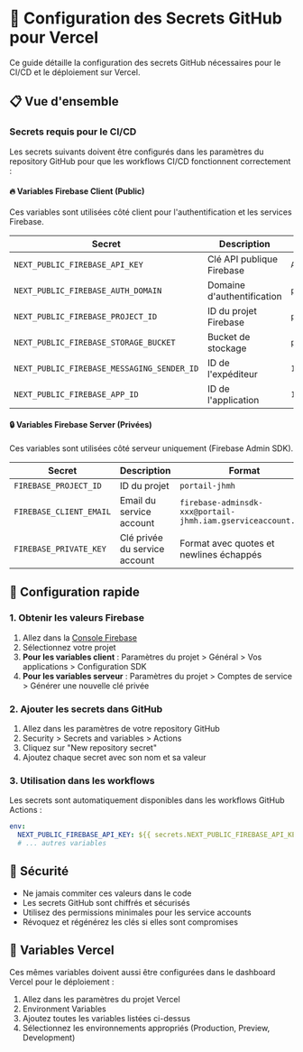# 🔑 Configuration des Secrets GitHub pour Vercel

Ce guide détaille la configuration des secrets GitHub nécessaires pour le CI/CD
et le déploiement sur Vercel.

## 📋 Vue d'ensemble

### Secrets requis pour le CI/CD

Les secrets suivants doivent être configurés dans les paramètres du repository
GitHub pour que les workflows CI/CD fonctionnent correctement :

#### 🔥 Variables Firebase Client (Public)

Ces variables sont utilisées côté client pour l'authentification et les services
Firebase.

| Secret                                     | Description                | Exemple                        |
| ------------------------------------------ | -------------------------- | ------------------------------ |
| `NEXT_PUBLIC_FIREBASE_API_KEY`             | Clé API publique Firebase  | `AIzaSyD...`                   |
| `NEXT_PUBLIC_FIREBASE_AUTH_DOMAIN`         | Domaine d'authentification | `portail-jhmh.firebaseapp.com` |
| `NEXT_PUBLIC_FIREBASE_PROJECT_ID`          | ID du projet Firebase      | `portail-jhmh`                 |
| `NEXT_PUBLIC_FIREBASE_STORAGE_BUCKET`      | Bucket de stockage         | `portail-jhmh.appspot.com`     |
| `NEXT_PUBLIC_FIREBASE_MESSAGING_SENDER_ID` | ID de l'expéditeur         | `123456789012`                 |
| `NEXT_PUBLIC_FIREBASE_APP_ID`              | ID de l'application        | `1:123456789012:web:abc123...` |

#### 🔒 Variables Firebase Server (Privées)

Ces variables sont utilisées côté serveur uniquement (Firebase Admin SDK).

| Secret                  | Description                   | Format                                                       |
| ----------------------- | ----------------------------- | ------------------------------------------------------------ |
| `FIREBASE_PROJECT_ID`   | ID du projet                  | `portail-jhmh`                                               |
| `FIREBASE_CLIENT_EMAIL` | Email du service account      | `firebase-adminsdk-xxx@portail-jhmh.iam.gserviceaccount.com` |
| `FIREBASE_PRIVATE_KEY`  | Clé privée du service account | Format avec quotes et newlines échappés                      |

## 🚀 Configuration rapide

### 1. Obtenir les valeurs Firebase

1. Allez dans la [Console Firebase](https://console.firebase.google.com)
2. Sélectionnez votre projet
3. **Pour les variables client** : Paramètres du projet > Général > Vos
   applications > Configuration SDK
4. **Pour les variables serveur** : Paramètres du projet > Comptes de service >
   Générer une nouvelle clé privée

### 2. Ajouter les secrets dans GitHub

1. Allez dans les paramètres de votre repository GitHub
2. Security > Secrets and variables > Actions
3. Cliquez sur "New repository secret"
4. Ajoutez chaque secret avec son nom et sa valeur

### 3. Utilisation dans les workflows

Les secrets sont automatiquement disponibles dans les workflows GitHub Actions :

```yaml
env:
  NEXT_PUBLIC_FIREBASE_API_KEY: ${{ secrets.NEXT_PUBLIC_FIREBASE_API_KEY }}
  # ... autres variables
```

## 🔐 Sécurité

- Ne jamais commiter ces valeurs dans le code
- Les secrets GitHub sont chiffrés et sécurisés
- Utilisez des permissions minimales pour les service accounts
- Révoquez et régénérez les clés si elles sont compromises

## 📝 Variables Vercel

Ces mêmes variables doivent aussi être configurées dans le dashboard Vercel pour
le déploiement :

1. Allez dans les paramètres du projet Vercel
2. Environment Variables
3. Ajoutez toutes les variables listées ci-dessus
4. Sélectionnez les environnements appropriés (Production, Preview, Development)
